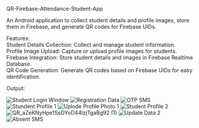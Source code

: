 QR-Firebase-Attendance-Student-App  

An Android application to collect student details and profile images, store them in Firebase, and generate QR codes for Firebase UIDs.

Features:  
Student Details Collection: Collect and manage student information.  
Profile Image Upload: Capture or upload profile images for students.  
Firebase Integration: Store student details and images in Firebase Realtime Database.  
QR Code Generation: Generate QR codes based on Firebase UIDs for easy identification.  

Output:

![Student Login Window](https://github.com/user-attachments/assets/5e7ca2a8-5e55-410e-8494-1b2e78b0b375)
![Registration Data](https://github.com/user-attachments/assets/c1425583-9e45-4955-88d5-d22152d56868)
![OTP SMS](https://github.com/user-attachments/assets/e8df474b-2b32-4a07-afc6-f68cd12bd688)
![Stundent Profile 1](https://github.com/user-attachments/assets/cf28f81a-81e9-4d50-b9b4-06f9c712922c)
![Uplode Profile Photo 1](https://github.com/user-attachments/assets/df28d4ce-74a6-465d-a865-aed8c49885e9)
![Student Profile 2](https://github.com/user-attachments/assets/b5e18726-2bda-4c4b-a967-b61e8fbf079b)
![QR_aZeKNyHpe1SsOYoD44lzjTgaBg92 (1)](https://github.com/user-attachments/assets/e89088ff-d075-4c5f-a8f5-e8e79815a357)
![Update Data 2](https://github.com/user-attachments/assets/6c7a28a4-bfcd-4ea2-a464-2c5a80ba10d4)
![Absent SMS](https://github.com/user-attachments/assets/105c2afa-a001-41ef-a94c-43fc7dcda446)
